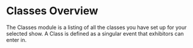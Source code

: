# Classes Overview

The Classes module is a listing of all the classes you have set up for your selected show. A Class is defined as a singular event that exhibitors can enter in.
